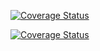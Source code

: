 [![Coverage Status](https://coveralls.io/repos/github/benjiboi214/mmpl-rest/badge.svg?branch=master)](https://coveralls.io/github/benjiboi214/mmpl-rest?branch=master)

[![Coverage Status](https://travis-ci.org/benjiboi214/mmpl-rest.svg?branch=feature%2Fuser-profile)](https://travis-ci.org/benjiboi214/mmpl-rest.svg?branch=feature%2Fuser-profile)